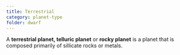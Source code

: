 ```yaml
---
title: Terrestrial
category: planet-type
folder: dwarf
---
```


A **terrestrial planet, telluric planet** or **rocky planet** is a planet that is composed primarily of sillicate rocks or metals.
